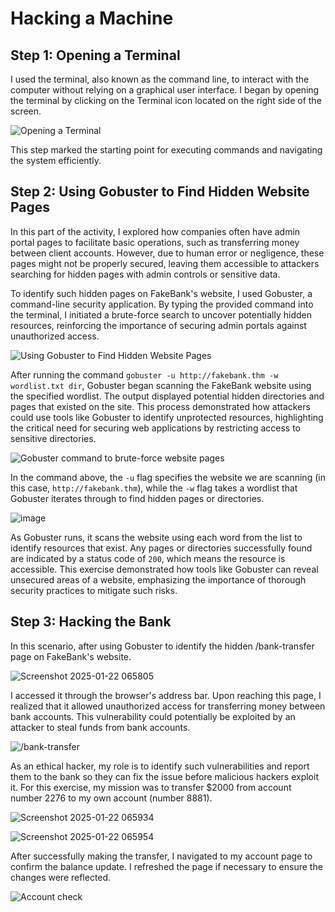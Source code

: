 # Hacking a Machine

## Step 1: Opening a Terminal
 I used the terminal, also known as the command line, to interact with the computer without relying on a graphical user interface. I began by opening the terminal by clicking on the Terminal icon located on the right side of the screen. 
 
 ![Opening a Terminal](https://github.com/user-attachments/assets/1ec9f011-6186-47f1-a100-7402cb41dace)

 This step marked the starting point for executing commands and navigating the system efficiently.

## Step 2: Using Gobuster to Find Hidden Website Pages
In this part of the activity, I explored how companies often have admin portal pages to facilitate basic operations, such as transferring money between client accounts. However, due to human error or negligence, these pages might not be properly secured, leaving them accessible to attackers searching for hidden pages with admin controls or sensitive data.

To identify such hidden pages on FakeBank's website, I used Gobuster, a command-line security application. By typing the provided command into the terminal, I initiated a brute-force search to uncover potentially hidden resources, reinforcing the importance of securing admin portals against unauthorized access.

![Using Gobuster to Find Hidden Website Pages](https://github.com/user-attachments/assets/6084a664-0a9a-43a6-ba00-3bb66ae779e7)

After running the command `gobuster -u http://fakebank.thm -w wordlist.txt dir`, Gobuster began scanning the FakeBank website using the specified wordlist. The output displayed potential hidden directories and pages that existed on the site. This process demonstrated how attackers could use tools like Gobuster to identify unprotected resources, highlighting the critical need for securing web applications by restricting access to sensitive directories.

![Gobuster command to brute-force website pages](https://github.com/user-attachments/assets/c9d34be8-c9aa-4c16-827e-f160a543e841)

In the command above, the `-u` flag specifies the website we are scanning (in this case, `http://fakebank.thm`), while the `-w` flag takes a wordlist that Gobuster iterates through to find hidden pages or directories.

![image](https://github.com/user-attachments/assets/5a87da9e-a108-489d-8713-887c342a894f)

As Gobuster runs, it scans the website using each word from the list to identify resources that exist. Any pages or directories successfully found are indicated by a status code of `200`, which means the resource is accessible. This exercise demonstrated how tools like Gobuster can reveal unsecured areas of a website, emphasizing the importance of thorough security practices to mitigate such risks.

## Step 3: Hacking the Bank
In this scenario, after using Gobuster to identify the hidden /bank-transfer page on FakeBank's website. 

![Screenshot 2025-01-22 065805](https://github.com/user-attachments/assets/f9ae71ce-c25f-4f68-b2e5-4797ee3263fa)

I accessed it through the browser's address bar. Upon reaching this page, I realized that it allowed unauthorized access for transferring money between bank accounts. This vulnerability could potentially be exploited by an attacker to steal funds from bank accounts.

![/bank-transfer](https://github.com/user-attachments/assets/d56b0309-e0dd-49f6-88a6-68cb538c50d3)

As an ethical hacker, my role is to identify such vulnerabilities and report them to the bank so they can fix the issue before malicious hackers exploit it. For this exercise, my mission was to transfer $2000 from account number 2276 to my own account (number 8881). 

![Screenshot 2025-01-22 065934](https://github.com/user-attachments/assets/ea3e4b90-24dc-4210-ac04-b30a56270e8a)

![Screenshot 2025-01-22 065954](https://github.com/user-attachments/assets/17a7d34e-ff93-416f-83e6-2062bfdd2f75)

After successfully making the transfer, I navigated to my account page to confirm the balance update. I refreshed the page if necessary to ensure the changes were reflected.

![Account check](https://github.com/user-attachments/assets/26868ef5-e665-4591-b275-cd3b8aa9a7c7)
